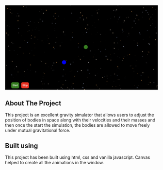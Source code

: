 <img src="./images/gravity_img.png"></img>

<!-- ABOUT THE PROJECT -->
## About The Project

This project is an excellent gravity simulator that allows users to adjust the position of bodies in space along with their velocities and their masses
and then once the start the simulation, the bodies are allowed to move freely under mutual gravitational force.

<!-- BUILT USING -->
## Built using

This project has been built using html, css and vanilla javascript. Canvas helped to create all the animations in the window.
